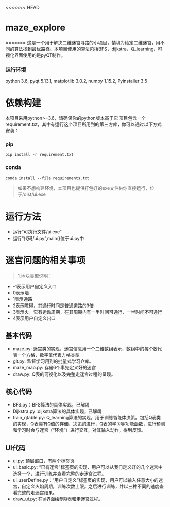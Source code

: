 <<<<<<< HEAD
# maze_explore
=======
这是一个用于解决二维迷宫寻路的小项目，情境为给定二维迷宫，用不同的算法找到最优路径。本项目使用的算法包括BFS，dijkstra，Q_learning，可视化界面使用的是pyQT制作。

### 运行环境
python 3.6, pyqt 5.13.1, matplotlib 3.0.2, numpy 1.15.2, Pyinstaller 3.5

# 依赖构建
本项目采用python>=3.6，请确保你的python版本高于它
项目包含一个requirement.txt，其中有运行这个项目所用到的第三方库，你可以通过以下方式安装：

### pip
```
pip install -r requirement.txt
```
### conda
```
conda install --file requirements.txt

```
>如果不想构建环境，本项目也提供打包好的exe文件供你直接运行，位于/dist/ui.exe

# 运行方法
- 运行“可执行文件/ui.exe”
- 运行“代码/ui.py”,main()位于ui.py中


# 迷宫问题的相关事项
>1.地块类型说明：
- -1表示用户自定义入口
- 0表示墙
- 1表示通路
- 2表示障碍，其通行时间是普通道路的3倍
- 3表示火，它有运动周期，在其周期内有一半时间可通行，一半时间不可通行
- 4表示用户自定义出口
## 基本代码
- maze.py: 迷宫类的实现，迷宫信息用一个二维数组表示，数组中的每个数代表一个方格，数字值代表方格类型
- git.py: 监督学习用到的批量式学习仓库。
- maze_map.py: 存储6个事先定义好的迷宫
- draw.py: Q表的可视化以及完整走迷宫过程的呈现。
## 核心代码
- BFS.py：BFS算法的具体实现，已解耦
- Dijkstra.py :dijkstra算法的具体实现，已解耦
- train_qtable.py: Q_learning算法的实现。用于训练智能体决策。包括Q表类的实现，Q表类有Q值的存储，决策的进行，Q表的学习等功能函数，进行预测和学习时会与迷宫（“环境”）进行交互，对其输入动作，得到反馈。
## UI代码
- ui.py: 顶层窗口，有两个标签页
- ui_basic.py: “已有迷宫”标签页的实现，用户可以从我们定义好的几个迷宫中选择一个，进行训练并查看完整的走迷宫过程。
- ui_userDefine.py：“用户自定义”标签页的实现，用户可以输入任意大小的迷宫，自定义火焰周期，训练次数上限。之后进行训练，并以三种不同的速度查看完整的走迷宫结果。
- draw_ui.py: 在ui界面绘制Q表和走迷宫过程。





